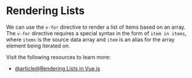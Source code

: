 # Rendering Lists

We can use the `v-for` directive to render a list of items based on an array. The `v-for` directive requires a special syntax in the form of `item in items`, where `items` is the source data array and `item` is an alias for the array element being iterated on.

Visit the following resources to learn more:

- [@article@Rendering Lists in Vue.js](https://vuejs.org/guide/essentials/list.html)
